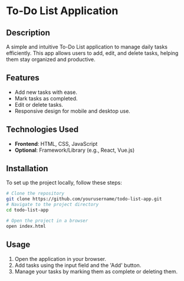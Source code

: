 # To-Do List Application

## Description
A simple and intuitive To-Do List application to manage daily tasks efficiently. This app allows users to add, edit, and delete tasks, helping them stay organized and productive.
## Features
- Add new tasks with ease.
- Mark tasks as completed.
- Edit or delete tasks.
- Responsive design for mobile and desktop use.
## Technologies Used
- **Frontend**: HTML, CSS, JavaScript
- **Optional**: Framework/Library (e.g., React, Vue.js)
## Installation
To set up the project locally, follow these steps:

```bash
# Clone the repository
git clone https://github.com/yourusername/todo-list-app.git
# Navigate to the project directory
cd todo-list-app

# Open the project in a browser
open index.html
```

## Usage
1. Open the application in your browser.
2. Add tasks using the input field and the 'Add' button.
3. Manage your tasks by marking them as complete or deleting them.
